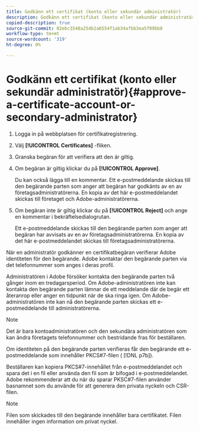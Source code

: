 ```yaml
---
title: Godkänn ett certifikat (konto eller sekundär administratör)
description: Godkänn ett certifikat (konto eller sekundär administratör)
copied-description: true
source-git-commit: 02ebc3548a254b2a6554f1ab34afbb3ea5f09bb8
workflow-type: tm+mt
source-wordcount: '319'
ht-degree: 0%

---
```


# Godkänn ett certifikat (konto eller sekundär administratör){#approve-a-certificate-account-or-secondary-administrator}

1. Logga in på webbplatsen för certifikatregistrering.
1. Välj **[!UICONTROL Certificates]** -fliken.
1. Granska begäran för att verifiera att den är giltig.
1. Om begäran är giltig klickar du på **[!UICONTROL Approve]**.

   Du kan också lägga till en kommentar. Ett e-postmeddelande skickas till den begärande parten som anger att begäran har godkänts av en av företagsadministratörerna. En kopia av det här e-postmeddelandet skickas till företaget och Adobe-administratörerna.

1. Om begäran inte är giltig klickar du på **[!UICONTROL Reject]** och ange en kommentar i bekräftelsedialogrutan.

   Ett e-postmeddelande skickas till den begärande parten som anger att begäran har avvisats av en av företagsadministratörerna. En kopia av det här e-postmeddelandet skickas till företagsadministratörerna.

När en administratör godkänner en certifikatbegäran verifierar Adobe identiteten för den begärande. Adobe kontaktar den begärande parten via det telefonnummer som anges i deras profil.

Administratören i Adobe försöker kontakta den begärande parten två gånger inom en tredagarsperiod. Om Adobe-administratören inte kan kontakta den begärande parten lämnar de ett meddelande där de begär ett återanrop eller anger en tidpunkt när de ska ringa igen. Om Adobe-administratören inte kan nå den begärande parten skickas ett e-postmeddelande till administratörerna.

>[!NOTE]
>
>Det är bara kontoadministratören och den sekundära administratören som kan ändra företagets telefonnummer och bestridande fras för beställaren.

Om identiteten på den begärande parten verifieras får den begärande ett e-postmeddelande som innehåller PKCS#7-filen ( [!DNL p7b]).

Beställaren kan kopiera PKCS#7-innehållet från e-postmeddelandet och spara det i en fil eller använda den fil som är bifogad i e-postmeddelandet. Adobe rekommenderar att du när du sparar PKSC#7-filen använder basnamnet som du använde för att generera den privata nyckeln och CSR-filen.

>[!NOTE]
>
>Filen som skickades till den begärande innehåller bara certifikatet. Filen innehåller ingen information om privat nyckel.

